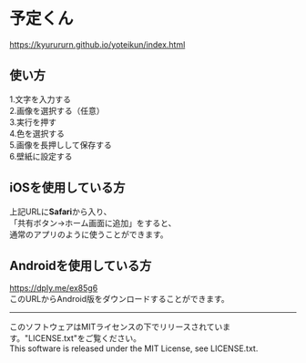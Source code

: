 # 予定くん
https://kyurururn.github.io/yoteikun/index.html
## 使い方  
1.文字を入力する  
2.画像を選択する（任意）  
3.実行を押す  
4.色を選択する  
5.画像を長押しして保存する  
6.壁紙に設定する

## iOSを使用している方
上記URLに**Safari**から入り、  
「共有ボタン→ホーム画面に追加」をすると、  
通常のアプリのように使うことができます。
  
## Androidを使用している方
https://dply.me/ex85g6  
このURLからAndroid版をダウンロードすることができます。

---  
このソフトウェアはMITライセンスの下でリリースされています。"LICENSE.txt"をご覧ください。  
This software is released under the MIT License, see LICENSE.txt.
